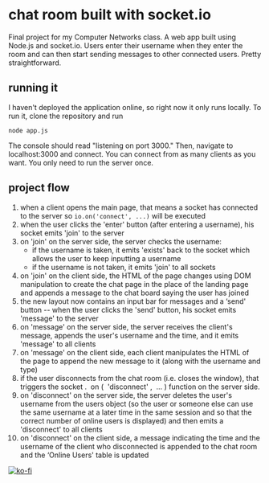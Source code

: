 # chat room built with socket.io
Final project for my Computer Networks class. A web app built using Node.js and socket.io. Users enter their username when they enter the room and can then start sending messages to other connected users. Pretty straightforward.

## running it
I haven't deployed the application online, so right now it only runs locally. To run it, clone the repository and run

`node app.js`

The console should read "listening on port 3000." Then, navigate to localhost:3000 and connect. You can connect from as many clients as you want. You only need to run the server once.

## project flow
1. when a client opens the main page, that means a socket has connected to the server so `io​.on​(​'connect'​, ​...)` will be executed
2. when the user clicks the 'enter' button (after entering a username), his socket emits 'join​' to the server
3. on 'join​' on the server side, the server checks the username:
	* if the username is taken, it emits 'exists​' back to the socket which allows the user to keep inputting a username
	* if the username is not taken, it emits 'join​' to all sockets
4. on 'join​' on the client side, the HTML of the page changes using DOM manipulation to create the chat page in the place of the landing page and appends a message to the chat board saying the user has joined
5. the new layout now contains an input bar for messages and a ‘send' button -- when the user clicks the 'send' button, his socket emits 'message​' to the server
6. on 'message​' on the server side, the server receives the client's message, appends the user's username and the time, and it emits 'message​' to all clients
7. on 'message​' on the client side, each client manipulates the HTML of the page to append the new message to it (along with the username and type)
8. if the user disconnects from the chat room (i.e. closes the window), that triggers the socket​ . ​ on​ ( ​ 'disconnect'​ , ​ ​... )​ function on the server side.
9. on 'disconnect​' on the server side, the server deletes the user's username from the users​ object (so the user or someone else can use the same username at a later time in the same session and so that the correct number of online users is displayed) and then emits a 'disconnect​' to all clients
10. on 'disconnect​' on the client side, a message indicating the time and the username of the client who disconnected is appended to the chat room and the ‘Online Users' table is updated

[![ko-fi](https://www.ko-fi.com/img/githubbutton_sm.svg)](https://ko-fi.com/Y8Y225QO7)
